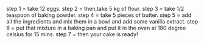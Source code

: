 step 1 = take 12 eggs.
step 2 = then,take 5 kg of flour.
step 3 = take 1/2 teaspoon of baking powder.
step 4 = take 5 pieces of butter.
step 5 = add all the ingredients and mix them in a bowl and add some vanilla extract.
step 6 = put that mixture in a baking pan and put it in the oven at 180 degree celsius for 15 mins.
step 7 = then your cake is ready!